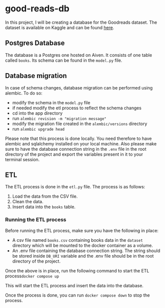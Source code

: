 # good-reads-db

In this project, I will be creating a database for the Goodreads dataset. 
The dataset is available on Kaggle and can be found [here](https://www.kaggle.com/jealousleopard/goodreadsbooks).

## Postgres Database

The database is a Postgres one hosted on Aiven. It consists of one table called `books`. 
Its schema can be found in the `model.py` file. 

## Database migration

In case of schema changes, database migration can be performed using alembic. To do so:

- modify the schema in the `model.py` file
- if needed modify the etl process to reflect the schema changes
- cd into the app directory
- run `alembic revision -m "migration message"`
- modify the migration file created in the `alembic/versions` directory
- run `alembic upgrade head`

Please note that this process is done locally. You need therefore to have alembic and sqlalchemy installed on your local
machine. Also please make sure to have the database connection string in the `.env` file in the root directory of the project
and export the variables present in it to your terminal session.

## ETL

The ETL process is done in the `etl.py` file. The process is as follows:

1. Load the data from the CSV file.
2. Clean the data.
3. Insert data into the `books` table.

### Running the ETL process

Before running the ETL process, make sure you have the following in place:

- A csv file named `books.csv` containing books data in the `dataset` directory which will be mounted to the 
docker container as a volume.
- An .env file containing the database connection string. The string should be stored inside `DB_URI` variable and the 
.env file should be in the root directory of the project.

Once the above is in place, run the following command to start the ETL process`docker compose up`

This will start the ETL process and insert the data into the database.

Once the process is done, you can run `docker compose down` to stop the process.

